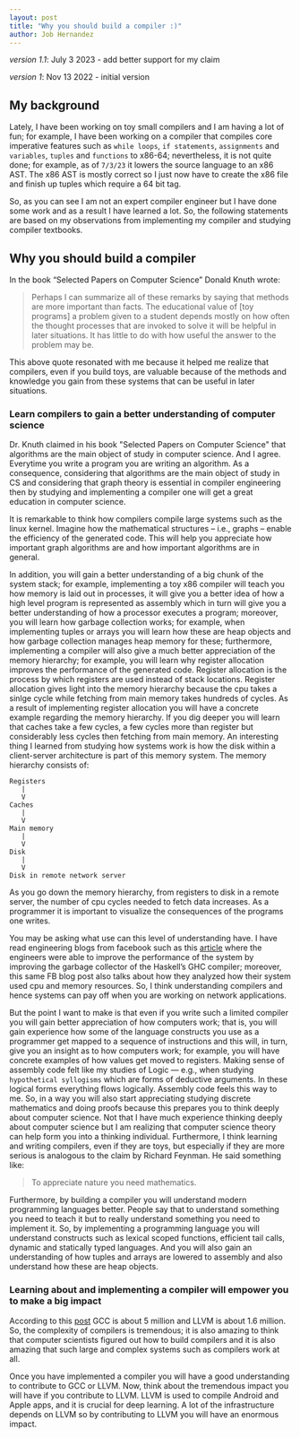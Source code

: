 ```yaml
---
layout: post
title: "Why you should build a compiler :)"
author: Job Hernandez
---
```


*version 1.1*: July 3 2023 - add better support for my claim

*version 1*: Nov 13 2022 - initial version

## My background
Lately, I have been working on toy small compilers and I am having a lot of fun; for example, I have been working on a compiler that compiles core imperative features such as `while loops`, `if statements`, `assignments` and `variables`, `tuples` and `functions` to x86-64; nevertheless, it is not quite done; for example, as of `7/3/23` it lowers the source language to an x86 AST. The x86 AST is mostly correct so I just now have to create the x86 file and finish up tuples which require a 64 bit tag.

So, as you can see I am not an expert compiler engineer but I have done some work and as a result I have learned a lot. So, the following statements are based on my observations from implementing my compiler and studying compiler textbooks.



## Why you should build a compiler
In the book “Selected Papers on Computer Science” Donald Knuth wrote:
>Perhaps I can summarize all of these remarks by saying that methods are more important than facts. The educational value of [toy programs] a problem given to a student depends mostly on how often the thought processes that are invoked to solve it will be helpful in later situations. It has little to do with how useful the answer to the problem may be.

This above quote resonated with me because it helped me realize that compilers, even if you build toys, are valuable because of the methods and knowledge you gain from these systems that can be useful in later situations.

### Learn compilers to gain a better understanding of computer science
Dr. Knuth claimed in his book "Selected Papers on Computer Science" that algorithms are the main object of study in computer science. And I agree. Everytime you write a program you are writing an algorithm. As a consequence, considering that algorithms are the main object of study in CS and considering that graph theory is essential in compiler engineering then by studying and implementing a compiler one will get a great education in computer science.

It is remarkable to think how compilers compile large systems such as the linux kernel. Imagine how the mathematical structures – i.e., graphs – enable the efficiency of the generated code. This will help you appreciate how important graph algorithms are and how important algorithms are in general. 

In addition, you  will gain a better understanding of a big chunk of the system stack; for example, implementing a toy x86 compiler will teach you how memory is laid out in processes, it will give you a better idea of how a high level program is represented as assembly which in turn will give you a better understanding of how a processor executes a program; moreover, you will learn how garbage collection works; for example, when implementing tuples or arrays you will learn how these are heap objects and how garbage collection manages heap memory for these; furthermore, implementing a compiler will also give a much better appreciation of the memory hierarchy; for example, you will learn why register allocation improves the performance of the generated code. Register allocation is the process by which registers are used instead of stack locations. Register allocation gives light into the memory hierarchy because the cpu takes a sinlge cycle while fetching from main memory takes hundreds of cycles. As a result of implementing register allocation you will have a concrete example regarding the memory hierarchy. If you dig deeper you will learn that  caches take a few cycles, a few cycles more than register but considerably less cycles then fetching from main memory. An interesting thing I learned from studying how systems work is how the disk within a client-server architecture is part of this memory system. The memory hierarchy consists of:

```
Registers
   |
   V
Caches 
   |
   V
Main memory
   |
   V
Disk
   |
   V
Disk in remote network server
```
As you go down the memory hierarchy, from registers to disk in a remote server, the number of cpu cycles needed to fetch data increases. As a programmer it is important to visualize the consequences of the programs one writes.

You may be asking what use can this level of understanding have. I have read engineering blogs from facebook such as this [article](https://engineering.fb.com/2015/06/26/security/fighting-spam-with-haskell/) where the engineers were able to improve the performance of the system by improving the garbage collector of the Haskell’s GHC compiler; moreover, this same FB blog post also talks about how they analyzed how their system used cpu and memory resources. So, I think understanding compilers and hence systems can pay off when you are working on network applications. 


But the point I want to make is that even if you write such a limited compiler you will gain better appreciation of how computers work; that is, you will gain experience how some of the language constructs you use as a programmer get mapped to a sequence of instructions and this will, in turn, give you an insight as to how computers work; for example, you will have concrete examples of how values get moved to registers. Making sense of assembly code felt like my studies of Logic — e.g., when studying `hypothetical syllogisms` which are forms of deductive arguments. In these logical forms everything flows logically. Assembly code feels this way to me. So, in a way you will also start appreciating studying discrete mathematics and doing proofs because this prepares you to think deeply about computer science. Not that I have much experience thinking deeply about computer science but I am realizing that computer science theory can help form you into a thinking individual.  Furthermore, I think learning and writing compilers, even if they are toys, but especially if they are more serious is analogous to the claim by Richard Feynman. He said something like:
>To appreciate nature you need mathematics.

Furthermore, by building a compiler you will understand modern programming languages better. People say that to understand something you need to teach it but to really understand something you need to implement it. So, by implementing a programming language you will understand constructs such as lexical scoped functions, efficient tail calls, dynamic and statically typed languages. And you will also gain an understanding of how tuples and arrays are lowered to assembly and also understand how these are heap objects.

### Learning about and implementing a compiler will empower you to make a big impact
According to this [post](https://www.embecosm.com/2018/02/26/how-much-does-a-compiler-cost/) GCC is about 5 million and LLVM is about 1.6 million. So, the complexity of compilers is tremendous; it is also amazing to think that computer scientists figured out how to build compilers and it is also amazing that such large and complex systems such as compilers work at all.

Once you have implemented a compiler you will have a good understanding to contribute to GCC or LLVM. Now, think about the tremendous impact you will have if you contribute to LLVM. LLVM is used to compile Android and Apple apps, and it is crucial for deep learning. A lot of the infrastructure depends on LLVM so by contributing to LLVM you will have an enormous impact. 
